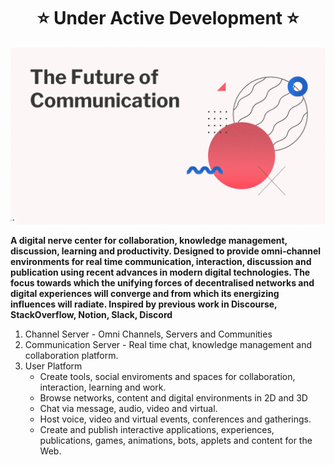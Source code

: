 
<h1 align="center" style="border-bottom: none">
    <b>
       ⭐️ Under Active Development ⭐️
    </b>
</h1>

![Intro](/profile/FoC2.gif)

**A digital nerve center for collaboration, knowledge management, discussion, learning and productivity. Designed to provide omni-channel environments for real time communication, interaction, discussion and publication using recent advances in modern digital technologies. The focus towards which the unifying forces of decentralised networks and digital experiences will converge and from which its energizing influences will radiate. Inspired by previous work in Discourse, StackOverflow, Notion, Slack, Discord**

 1. Channel Server - Omni Channels, Servers and Communities 
 2. Communication Server - Real time chat, knowledge management and collaboration platform.
 3. User Platform
    - Create tools, social enviroments and spaces for collaboration, interaction, learning and work. 
    - Browse networks, content and digital environments in 2D and 3D  
    - Chat via message, audio, video and virtual. 
    - Host voice, video and virtual events, conferences and gatherings.
    - Create and publish interactive applications, experiences, publications, games, animations, bots, applets and content for the Web.
